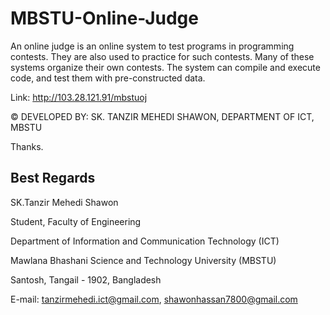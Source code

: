 # MBSTU-Online-Judge
An online judge is an online system to test programs in programming contests. They are also used to practice for such contests. Many of these systems organize their own contests. The system can compile and execute code, and test them with pre-constructed data.

Link: http://103.28.121.91/mbstuoj

© DEVELOPED BY: SK. TANZIR MEHEDI SHAWON, DEPARTMENT OF ICT, MBSTU

Thanks.

Best Regards 
--------------------------
SK.Tanzir Mehedi Shawon

Student, Faculty of Engineering 

Department of Information and Communication Technology (ICT)

Mawlana Bhashani Science and Technology University (MBSTU)

Santosh, Tangail - 1902, Bangladesh

E-mail: tanzirmehedi.ict@gmail.com, shawonhassan7800@gmail.com

